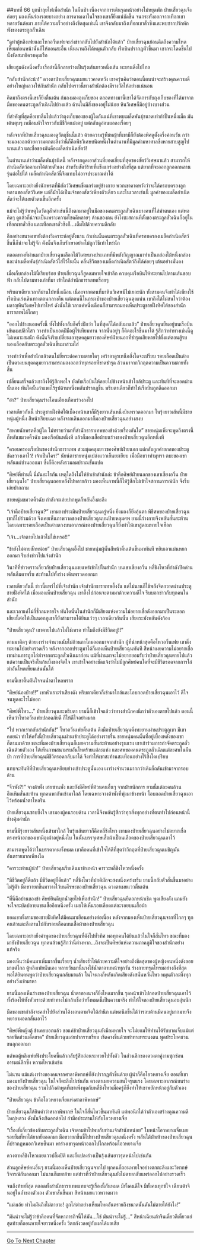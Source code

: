 ##บทที่ 66 บุกน้ำลุยไฟเพื่อสำนัก
ในผืนป่า เนื่องจากการเดินรุดหน้าอย่างไม่หยุดพัก ป๋ายเสี่ยวฉุนจึงค่อยๆ มองเห็นร่องรอยบางอย่าง การคาดเดาในใจของเขาก็ยิ่งแน่ชัดขึ้น จนกระทั่งออกจากเทือกเขา หลายวันต่อมา ภายใต้ความเร็วอย่างถึงขีดสุดเช่นนี้ เขาจึงกลับมาถึงเทือกเขาลั่วซิงและพบซากปรักหักพังของตระกูลลั่วเฉิน

“ดูท่าตู้หลิงเฟยและโหวอวิ๋นเฟยจะส่งข่าวกลับไปยังสำนักได้แล้ว” ป๋ายเสี่ยวฉุนย้อนคิดถึงความโหดเหี้ยมก่อนหน้านั้นก็ให้ถอนสะอื้น เนิ่นนานถึงได้หมุนตัวกลับ เรือบินปรากฏตัวขึ้นมา เขากระโดดขึ้นไปนั่งขัดสมาธิควบคุมเรือ

เสียงฮูมดังหนึ่งครั้ง เรือลำนี้ก็กลายร่างเป็นรุ้งเส้นยาวหนึ่งเส้น ทะยานดิ่งไปไกล

“กลับสำนักล่ะน้า!” ดวงตาป๋ายเสี่ยวฉุนเผยแววคาดหวัง เขาครุ่นคิดว่าตอนนี้ตนน่าจะสร้างคุณความดีอย่างใหญ่หลวงให้กับสำนัก กลับไปคราวนี้ทางสำนักต้องมีรางวัลให้อย่างแน่นอน

คิดมาถึงตรงนี้เขาก็ยิ่งตื่นเต้น ก้มลงมองถุงเก็บของ ตลอดทางมานี้เขาได้จัดการกับถุงเก็บของที่ได้มาจากมือของคนตระกูลลั่วเฉินไปบ้างแล้ว ด้านในมีสิ่งของอยู่ไม่น้อย หินวิเศษก็มีอยู่บ้างบางส่วน

ที่สำคัญที่สุดคือเขาลืมไปแล้วว่าถุงเก็บของของผู้ใดกันแน่ที่เขาพบเมล็ดพันธุ์ขนาดเท่ากำปั้นหนึ่งเม็ด มันเต้นตุบๆ เหมือนหัวใจราวกับมีชีวิตแฝงอยู่ แต่กลับดูอ่อนแอลงเรื่อยๆ

หลังจากที่ป๋ายเสี่ยวฉุนมองดูวัตถุชิ้นนี้แล้ว ด้วยความรู้พืชหญ้าที่เขามีก็ยังต้องพิศดูตั้งครึ่งค่อนวัน กว่าจะมองออกด้วยความตกตะลึงว่านี่ก็คือพืชวิเศษชนิดหนึ่งในตำนานที่มีมูลค่ามหาศาลซึ่งหายสาบสูญไปนานแล้ว และชื่อของมันคือเมล็ดกำเนิดสัตว์!

ในตำนานเล่าว่าเมล็ดพันธุ์ชนิดนี้ หลังจากดูดเอาส่วนที่ยอดเยี่ยมที่สุดของสัตว์วิเศษมาแล้ว สามารถให้กำเนิดสัตว์ออกมาได้ด้วยตัวเอง สำหรับสัตว์ร้ายที่แข็งแกร่งอย่างถึงที่สุด แต่ยากที่จะออกลูกออกหลานรุ่นต่อไปได้ เมล็ดกำเนิดสัตว์นี้จึงแทบไม่อาจประมาณค่าได้

โดยเฉพาะอย่างยิ่งนักพรตที่มีสัตว์วิเศษแข็งแกร่งอยู่ข้างกาย พวกเขาคาดหวังว่าจะได้ครอบครองลูกหลานของสัตว์วิเศษ แต่ก็มักได้เป็นเจ้าของสัตว์เพียงตัวเดียว และในเวลาเช่นนี้ มูลค่าของเมล็ดกำเนิดสัตว์จะได้เผยตัวตนขึ้นอีกครั้ง

แม้จะไม่รู้ว่าเหตุใดวัตถุล้ำค่าเช่นนี้ถึงตกมาอยู่ในมือของคนตระกูลลั่วเฉินบางคนที่ไล่ฆ่าตนเอง แต่พอคิดๆ ดูแล้วก็น่าจะเป็นเพราะความโชคดีหลายๆ ด้านของตน ยังไงซะสถานที่ตั้งของตระกูลลั่วเฉินก็อยู่ในเทือกเขาลั่วซิง และเทือกเขาลั่วซิงก็...เต็มไปด้วยความลึกลับ

อีกอย่างขนาดเขายังต้องวิเคราะห์อยู่ตั้งนาน ถ้าเช่นนั้นคนตระกูลลั่วเฉินที่ครอบครองเมล็ดกำเนิดสัตว์ชิ้นนี้ก็น่าจะไม่รู้จัก ดังนั้นจึงเก็บรักษาอย่างไม่ถูกวิธีเท่าไหร่นัก

ตลอดทางที่ผ่านมาป๋ายเสี่ยวฉุนเลือกไม้วิเศษบางประเภทที่มีพลังวิญญาณมาทำเป็นกล่องไม้หนึ่งกล่อง และนำเมล็ดพันธุ์กำเนิดสัตว์ใส่ไว้ในนั้น คลื่นชีวิตของเมล็ดกำเนิดสัตว์ถึงได้ค่อยๆ เต้นอย่างมั่นคง

เมื่อเก็บกล่องไม้นี้เรียบร้อย ป๋ายเสี่ยวฉุนก็สูดลมหายใจเข้าลึก ควบคุมเรือบินให้ทะยานไปตามเส้นขอบฟ้า กลับไปตามทางเก่าที่มา เข้าใกล้สำนักธาราเทพเรื่อยๆ

พริบตาเดียวเวลาก็ผ่านไปหนึ่งเดือน เนื่องจากตอนที่มาหินวิเศษมีไม่เยอะนัก ทั้งสามคนจึงทำได้เพียงใช้เรือบินเร่งเดินทางตอนกลางคืน แต่ตอนนี้ในกระเป๋าของป๋ายเสี่ยวฉุนตุงแน่น เขาถึงได้ไม่สนใจว่าต้องผลาญหินวิเศษไปเท่าไหร่ ดังนั้นใช้เวลาแค่หนึ่งเดือนก็สามารถมองเห็นประตูชายฝั่งทิศใต้ของสำนักธาราเทพได้ไกลๆ

“ออกไปข้างนอกครั้งนี้ ทั้งไปทั้งกลับก็ครึ่งปีกว่า ในที่สุดก็ได้กลับมาแล้ว” ป๋ายเสี่ยวฉุนยืนอยู่บนเรือบิน เส้นผมปลิวไสว วางท่าเป็นยอดฝีมือผู้ไร้เทียมทาน จากนั้นอยู่ๆ ก็คิดอะไรขึ้นมาได้ รู้สึกว่าท่าทางเช่นนี้ดูไม่เหมาะสมนัก ดังนั้นจึงรีบเปลี่ยนเอาชุดคลุมยาวของศิษย์ฝ่ายนอกที่ชำรุดเสียหายไปตั้งแต่ตอนสู้รบนองเลือดกับตระกูลลั่วเฉินขึ้นมาสวมใส่

วางท่าว่าเพื่อสำนักแล้วตนไม่ยี่หระต่อความตายใดๆ เศร้าอาดูรเหนือสิ่งใดจะเปรียบ รอยเลือดเป็นด่างเป็นดวงบนชุดคลุมยาวสามารถมองออกว่าทุกรอยที่ขาดชำรุด ล้วนมาจากวิกฤตความเป็นความตายทั้งสิ้น

เปลี่ยนเสร็จแล้วเขาถึงได้รู้สึกพอใจ บังคับเรือบินให้ลอยไปข้างหน้าเข้าใกล้ประตู และทันทีที่จะลอดผ่านนั้นเอง ทันใดนั้นกำแพงไร้รูปด้านหนึ่งพลันปรากฏขึ้น พริบตาเดียวก็ทำให้เรือบินถูกดีดออกมา

“อ๋า?” ป๋ายเสี่ยวฉุนร่างโอนเอียงเกือบร่วงลงไป

เวลาเดียวกันนี้ ประตูชายฝั่งทิศใต้เบื้องหน้าเขาก็มีรุ้งยาวเส้นหนึ่งบินพรวดออกมา ในรุ้งยาวเส้นนี้มีชายหนุ่มผู้หนึ่ง สีหน้าเรียบเฉย หลังจากเดินออกมาก็มองป๋ายเสี่ยวฉุนอย่างสงบ

“สหายนักพรตคือผู้ใด ไม่ทราบว่ามาที่สำนักธาราเทพของข้าด้วยเรื่องอันใด” ชายหนุ่มเพิ่งจะพูดถึงตรงนี้ก็พลันขมวดคิ้วฉับ มองเรือบินหนึ่งที แล้วก็มองเสื้อผ้าบนร่างของป๋ายเสี่ยวฉุนอีกหนึ่งที

“ครอบครองเรือบินของสำนักธาราเทพ สวมชุดคลุมยาวของศิษย์ฝ่ายนอก แต่กลับถูกค่ายกลของประตูขัดขวางเอาไว้! เจ้าเป็นใคร!” นัยน์ตาชายหนุ่มเปล่งแววเย็นยะเยียบ เมื่อมือขวาทำมุทรา ตบะของเขาพลันแผ่ซ่านออกมา ซึ่งก็คือพลังรวมลมปราณขั้นแปด

“ศิษย์พี่ท่านนี้ นี่มันอะไรกัน เหตุใดถึงไม่ให้ข้าเข้าสำนักล่ะ ข้าคือศิษย์ฝ่ายนอกของเขาเซียงอวิ๋น ป๋ายเสี่ยวฉุนไง” ป๋ายเสี่ยวฉุนถอยหลังไปหลายก้าว มองเห็นภาพนี้ก็ให้รู้สึกไม่เข้าใจสถานการณ์นัก จึงรีบเอ่ยปากถาม

ชายหนุ่มขมวดคิ้วฉับ กำลังจะเอ่ยปากพูดก็พลันอึ้งตะลึง

“เจ้าคือป๋ายเสี่ยวฉุน?” เขามองประเมินป๋ายเสี่ยวฉุนครู่หนึ่ง ยิ่งมองก็ยิ่งคุ้นตา พิธีศพของป๋ายเสี่ยวฉุนเขาก็ไปร่วมด้วย จึงเคยเห็นภาพวาดของป๋ายเสี่ยวฉุนบนป้ายหลุมศพ ยามนี้ร่างกายจึงพลันสั่นสะท้าน โดยเฉพาะรอยเลือดเป็นด่างดวงบนอาภรณ์ของป๋ายเสี่ยวฉุนก็ยิ่งทำให้เขาสูดลมหายใจเฮือก

“เจ้า...เจ้าตายไปแล้วไม่ใช่เหรอ!!”

“ข้ายังไม่ตายสักหน่อย” ป๋ายเสี่ยวฉุนอึ้งไป ชายหนุ่มผู้นั้นสีหน้าตื่นเต้นขึ้นมาทันที หยิบเอาแผ่นหยกออกมา รีบส่งข่าวไปแจ้งสำนัก

วินาทีที่ข่าวคราวเกี่ยวกับป๋ายเสี่ยวฉุนเผยแพร่เข้าไปในสำนัก บนเขาเซียงอวิ๋น หลี่ชิงโหวที่กำลังปิดด่านพลันลืมตาพรึ่บ สะท้านไปทั้งร่าง เดินพรวดออกมา

เวลาเดียวกันนี้ ข่าวนี้แพร่ไปที่เจ้าสำนัก เจ้าสำนักธาราเทพอึ้งงัน แต่ไม่นานก็ใช้พลังจิตกวาดผ่านประตูชายฝั่งทิศใต้ เมื่อมองเห็นป๋ายเสี่ยวฉุน เขาอึ้งไปก่อนจะตามมาด้วยความดีใจ รีบบอกข่าวกับทุกคนในสำนัก

และเวลาแค่ไม่กี่ชั่วลมหายใจ ทันใดนั้นในสำนักก็มีเสียงแห่งความไม่อยากเชื่อดังออกมาเป็นระลอก เสียงนี้ต่อให้เป็นนอกภูเขาก็ยังสามารถได้ยินแว่วๆ เวลาเดียวกันนั้น เสียงระฆังพลันดังก้อง

“ป๋ายเสี่ยวฉุน? เขาตายไปแล้วไม่ใช่เหรอ ทำไมถึงยังมีชีวิตอยู่!!”

ตามมาติดๆ ด้วยเงาร่างจำนวนนับไม่ถ้วนถาโถมออกมาจากสำนัก ผู้ที่นำหน้าสุดคือโหวอวิ๋นเฟย เขาดิ่งทะยานไปอย่างรวดเร็ว หลังจากออกประตูมาได้ก็มองเห็นป๋ายเสี่ยวฉุนทันที สีหน้าเผยความไม่อยากเชื่อ เขาผ่านการถูกไล่ฆ่าจากตระกูลลั่วเฉินมาก่อน แม้ที่ผ่านมาจะไม่อยากยอมรับว่าป๋ายเสี่ยวฉุนตายไปแล้ว แต่ความเป็นจริงในก้นบึ้งของจิตใจ เขาเข้าใจอย่างชัดแจ้งว่าไม่มีลูกศิษย์คนใดที่จะมีชีวิตรอดจากการไล่ฆ่าอันโหดเหี้ยมเช่นนั้นได้

ยามนี้เขาตื้นตันใจจนน้ำตาไหลพราก

“ศิษย์น้องป๋าย!!” เขาหัวเราะร่าเสียงดัง พริบตาเดียวก็เข้ามาใกล้และโอบกอดป๋ายเสี่ยวฉุนเอาไว้ ดีใจจนพูดอะไรไม่ออก

“ศิษย์พี่โหว...” ป๋ายเสี่ยวฉุนกะพริบตา ยามนี้ก็เข้าใจแล้วว่าทางสำนักคงนึกว่าตัวเองตายไปแล้ว ตอนนี้เห็นว่าโหวอวิ๋นเฟยปลอดภัยดี ก็ให้ดีใจอย่างมาก

“ไป พวกเรากลับสำนักกัน!” โหวอวิ๋นเฟยตื่นเต้น ดึงมือป๋ายเสี่ยวฉุนดิ่งทะยานผ่านประตูภูเขา มีเขาคอยนำ ทำให้ครั้งนี้ป๋ายเสี่ยวฉุนผ่านเข้าประตูได้อย่างราบรื่น ชายหนุ่มคนนั้นที่อยู่เบื้องหลังของเขาก็ตามมาด้วย ขณะที่มองป๋ายเสี่ยวฉุนก็เผยความสั่นสะท้านอย่างรุนแรง เขาเข้าร่วมการกำจัดตระกูลลั่วเฉินด้วยตัวเอง ได้เห็นภาพสนามรบอันโหดร้ายแต่ละแห่ง และศพของคนตระกูลลั่วเฉินแต่ละศพในผืนป่า การที่ป๋ายเสี่ยวฉุนมีชีวิตรอดกลับมาได้ จึงทำให้เขาสะท้านสะเทือนอย่างไร้สิ่งใดเปรียบ

แทบจะทันทีที่ป๋ายเสี่ยวฉุนเหยียบย่างเข้าประตูนั้นเอง เงาร่างจำนวนมากกว่าเดิมก็ถลันเข้ามาจากรอบด้าน

“จิ่วพัง?!” จางต้าพั่ง เฮยซานพั่ง และยังมีศิษย์พี่อ้วนคนอื่นๆ จากฝ่ายนักการ ยามนี้แต่ละคนล้วนฮึกเหิมสั่นสะท้าน ทุกคนพากันเข้ามาใกล้ โดยเฉพาะจางต้าพั่งที่พุ่งมาข้างหน้า โอบกอดป๋ายเสี่ยวฉุนเอาไว้พร้อมน้ำตาไหลริน

ป๋ายเสี่ยวฉุนซาบซึ้งใจ เขามองผู้คนรอบด้าน เวลานี้จึงพลันรู้สึกว่าทุกสิ่งทุกอย่างที่ตนทำไปก่อนหน้านี้ช่างคุ้มค่านัก

ยามนี้มีรุ้งยาวเส้นหนึ่งเข้ามาใกล้ ในรุ้งเส้นยาวก็คือหลี่ชิงโหว เขามองป๋ายเสี่ยวฉุนอย่างไม่อยากเชื่อ ตรงหน้าอกของเขามีถุงผ้าอยู่หนึ่งใบ ในนั้นบรรจุเศษเสื้อผ้าเปื้อนเลือดของป๋ายเสี่ยวฉุนเอาไว้

สามารถพูดได้ว่าในบรรดาคนทั้งหมด เขาคือคนที่เข้าใจได้ดีที่สุดว่าวิกฤตที่ป๋ายเสี่ยวฉุนเผชิญมันอันตรายมากเพียงใด

“คารวะท่านผู้นำ!” ป๋ายเสี่ยวฉุนรีบเดินมาข้างหน้า คารวะหลี่ชิงโหวหนึ่งครั้ง

“มีชีวิตอยู่ก็ดีแล้ว มีชีวิตอยู่ก็ดีแล้ว” หลี่ชิงโหวที่ปกติมักจะสงบนิ่งเคร่งขรึม ยามนี้กลับตัวสั่นขึ้นมาอย่างไม่รู้ตัว มือขวายกขึ้นมาวางไว้บนศีรษะของป๋ายเสี่ยวฉุน ดวงตาเผยแววตื่นเต้น

“ที่นี่คือบ้านของข้า ศิษย์ยินดีบุกน้ำลุยไฟเพื่อสำนัก!” ป๋ายเสี่ยวฉุนยืดอกหน้าเชิด พูดเสียงดัง แถมยังจงใจสะบัดปลายแขนเสื้ออีกหนึ่งครั้ง เผยให้เห็นรอยเลือดแต่ละรอยบนเสื้อผ้า

ยอดเขาทั้งสามของชายฝั่งทิศใต้มีคนมาเยือนอย่างต่อเนื่อง หลังจากมองเห็นป๋ายเสี่ยวฉุนจากที่ไกลๆ ทุกคนล้วนตะลึงลานไปกับรอยเลือดบนเสื้อผ้าของป๋ายเสี่ยวฉุน

โดยเฉพาะอย่างยิ่งคำพูดของป๋ายเสี่ยวฉุนที่ดังไปทั่วทิศ พอทุกคนได้ยินแล้วในใจก็สั่นไหว ขณะที่มองมายังป๋ายเสี่ยวฉุน ทุกคนล้วนรู้สึกว่านี่ต่างหาก...ถึงจะเป็นศิษย์แห่งความภาคภูมิใจของสำนักอย่างแท้จริง

มองเห็นว่ามีคนมาเพิ่มมากขึ้นเรื่อยๆ น้ำเสียงร่ำไห้ด้วยความดีใจอย่างถึงขีดสุดของผู้หญิงคนหนึ่งดังลอยมาแต่ไกล ตู้หลิงเฟยนั่นเอง หลายวันมานี้นางใช้น้ำตาอาบหน้าทุกวัน ร่างกายทรุดโทรมอย่างถึงที่สุด พอได้ยินคนพูดว่าป๋ายเสี่ยวฉุนกลับมาแล้ว ในใจนางก็พลันเกิดเสียงดังสนั่นหวั่นไหว หมุนตัวละทิ้งทุกอย่างวิ่งเข้ามาหา

ยามนี้มองเห็นร่างของป๋ายเสี่ยวฉุน น้ำตาของนางก็ยิ่งไหลมากขึ้น รุดหน้าเข้าไปกอดป๋ายเสี่ยวฉุนเอาไว้ ทั้งร้องไห้ทั้งหัวเราะด้วยท่าทางไม่กล้าเชื่อว่าทั้งหมดนี้เป็นความจริง ทำให้ใจของป๋ายเสี่ยวฉุนอบอุ่นนัก

มือของเขากำลังจะคลำไปยังส่วนโค้งงอนตามจิตใต้สำนึก แต่พอนึกขึ้นได้ว่ารอบด้านมีคนอยู่มากมายจึงพยายามอดกลั้นเอาไว้

“ศิษย์พี่หญิงตู้ ข้าเคยบอกแล้ว ขอแค่ข้าป๋ายเสี่ยวฉุนยังมีลมหายใจ จะไม่ยอมให้ท่านได้รับบาดเจ็บแม้แต่รอยขีดข่วนเด็ดขาด” ป๋ายเสี่ยวฉุนเอ่ยปากราบเรียบ เชิดคางขึ้นด้วยท่าทางทระนงตน พูดประโยคชวนขนลุกออกมา

แต่พอตู้หลิงเฟยฟังประโยคนี้แล้วกลับรู้สึกอ่อนระทวยไปทั้งตัว ในส่วนลึกของดวงตาคู่งามซุกซ่อนอารมณ์ลึกซึ้ง หวามไหวเข้มข้น

ไม่นาน แม้แต่เงาร่างของคนจากศาลาพิพากษ์ก็ยังปรากฏตัวขึ้นด้วย ผู้นำก็คือโอวหยางเจี๋ย ตอนที่เขามองมายังป๋ายเสี่ยวฉุน ในใจก็ตะลึงไปเช่นกัน ดวงตาเผยความสนใจรุนแรง โดยเฉพาะอาภรณ์บนร่างของป๋ายเสี่ยวฉุน รวมไปถึงคำพูดที่เขาเพิ่งพูดกับหลี่ชิงโหวเมื่อครู่ก็ยิ่งทำให้เขาพยักหน้าอยู่กับตัวเอง

“ป๋ายเสี่ยวฉุน ข้าคือโอวหยางเจี๋ยแห่งศาลาพิพากษ์”

ป๋ายเสี่ยวฉุนได้ยินคำว่าศาลาพิพากษ์ ในใจก็สั่นไหวขึ้นมาทันที แต่พอนึกได้ว่าตัวเองสร้างคุณความดีใหญ่หลวง ดังนั้นจึงเชิดอกต่อไป กำมือประสานให้กับโอวหยางเจี๋ย

“เรื่องที่เกี่ยวข้องกับตระกูลลั่วเฉิน เจ้าตามข้าไปพบกับท่านเจ้าสำนักหน่อย” ใบหน้าโอวหยางเจี๋ยเผยรอยยิ้มที่หาได้ยากยิ่งออกมา มือขวายกขึ้นชี้ไปทางป๋ายเสี่ยวฉุนหนึ่งครั้ง พลันใต้ฝ่าเท้าของป๋ายเสี่ยวฉุนก็ปรากฏหมอกวิเศษขึ้นมา พาร่างเขารุดหน้าออกไปไกลพร้อมโอวหยางเจี๋ย

ดวงตาหลี่ชิงโหวเผยแววปลื้มปิติ และก็แปลงร่างเป็นรุ้งเส้นยาวรุดหน้าไปเช่นกัน

ส่วนลูกศิษย์คนอื่นๆ ยามนี้มองเห็นป๋ายเสี่ยวฉุนจากไป ทุกคนก็ถอนหายใจอย่างตกตะลึงและวิพากษ์วิจารณ์กันออกมา ไม่นานก็แยกย้าย แต่ข่าวที่ว่าป๋ายเสี่ยวฉุนยังไม่ตายกลับแพร่ออกไปอย่างรวดเร็ว

จนถึงท้ายที่สุด ตลอดทั้งสำนักธาราเทพแทบจะรู้เรื่องนี้กันหมด มีทั้งคนดีใจ มีทั้งคนทุกข์ใจ เฉียนต้าจินอยู่ในถ้ำของตัวเอง ตัวเขาสั่นขึ้นมา สีหน้าเผยแววหวาดผวา

“แม่งเอ้ย ทำไมมันถึงไม่ตายวะ! ถูกไล่ฆ่าอย่างเหี้ยมโหดอันตรายถึงขนาดนั้นดันไม่ตายได้ยังไง!”

“มันน่าจะไม่รู้ว่าข้าคือคนที่จัดหาภารกิจนี้ให้มัน...ใช่ มันน่าจะไม่รู้...” สีหน้าเฉียนต้าจินเดี๋ยวดีเดี๋ยวแย่ สุดท้ายก็ถอนหายใจยาวหนึ่งครั้ง วิตกกังวลอยู่กับผลได้ผลเสีย

---------



[Go To Next Chapter]( ./67.md)